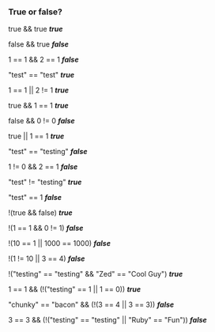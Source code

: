 ### True or false?

true && true
***true***

false && true
***false***

1 == 1 && 2 == 1
***false***

"test" == "test"
***true***

1 == 1 || 2 != 1
***true***

true && 1 == 1
***true***

false && 0 != 0
***false***

true || 1 == 1
***true***

"test" == "testing"
***false***

1 != 0 && 2 == 1
***false***

"test" != "testing"
***true***

"test" == 1
***false***

!(true && false)
***true***

!(1 == 1 && 0 != 1)
***false***

!(10 == 1 || 1000 == 1000)
***false***

!(1 != 10 || 3 == 4)
***false***

!("testing" == "testing" && "Zed" == "Cool Guy")
***true***

1 == 1 && (!("testing" == 1 || 1 == 0))
***true***

"chunky" == "bacon" && (!(3 == 4 || 3 == 3))
***false***

3 == 3 && (!("testing" == "testing" || "Ruby" == "Fun"))
***false***
